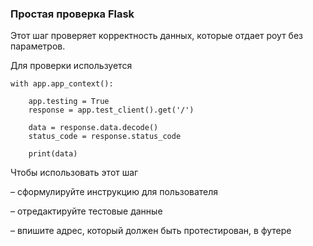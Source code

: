 ### Простая проверка Flask

Этот шаг проверяет корректность данных, которые отдает роут без параметров.

Для проверки используется 

``` 
with app.app_context():
    
    app.testing = True
    response = app.test_client().get('/')

    data = response.data.decode()
    status_code = response.status_code

    print(data)

```

Чтобы использовать этот шаг

– cформулируйте инструкцию для пользователя

– отредактируйте тестовые данные

– впишите адрес, который должен быть протестирован, в футере